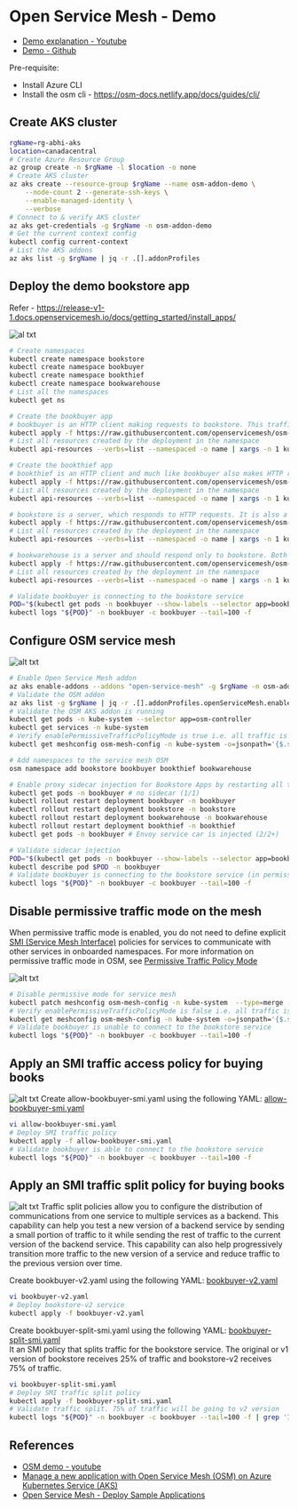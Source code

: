 # Open Service Mesh - Demo
* [Demo explanation - Youtube](https://www.youtube.com/watch?v=MaOHyIDsyYE)
* [Demo - Github](https://github.com/MicrosoftDocs/azure-docs/blob/cf692573b67503441d36a6c2f0a5a649b7b46166/articles/aks/open-service-mesh-deploy-new-application.md)

Pre-requisite:
* Install Azure CLI
* Install the osm cli - https://osm-docs.netlify.app/docs/guides/cli/

## Create AKS cluster
```bash
rgName=rg-abhi-aks
location=canadacentral
# Create Azure Resource Group
az group create -n $rgName -l $location -o none
# Create AKS cluster
az aks create --resource-group $rgName --name osm-addon-demo \
    --node-count 2 --generate-ssh-keys \
    --enable-managed-identity \
    --verbose
# Connect to & verify AKS cluster
az aks get-credentials -g $rgName -n osm-addon-demo
# Get the current context config
kubectl config current-context
# List the AKS addons
az aks list -g $rgName | jq -r .[].addonProfiles
```
## Deploy the demo bookstore app
Refer - https://release-v1-1.docs.openservicemesh.io/docs/getting_started/install_apps/

![al txt](/images/bookstore-initial.png)
```bash
# Create namespaces
kubectl create namespace bookstore
kubectl create namespace bookbuyer
kubectl create namespace bookthief
kubectl create namespace bookwarehouse
# List all the namespaces
kubectl get ns

# Create the bookbuyer app
# bookbuyer is an HTTP client making requests to bookstore. This traffic is permitted.
kubectl apply -f https://raw.githubusercontent.com/openservicemesh/osm-docs/release-v1.1/manifests/apps/bookbuyer.yaml
# List all resources created by the deployment in the namespace
kubectl api-resources --verbs=list --namespaced -o name | xargs -n 1 kubectl get --show-kind --ignore-not-found -n bookbuyer

# Create the bookthief app
# bookthief is an HTTP client and much like bookbuyer also makes HTTP requests to bookstore. This traffic should be blocked.
kubectl apply -f https://raw.githubusercontent.com/openservicemesh/osm-docs/release-v1.1/manifests/apps/bookthief.yaml
# List all resources created by the deployment in the namespace
kubectl api-resources --verbs=list --namespaced -o name | xargs -n 1 kubectl get --show-kind --ignore-not-found -n bookthief

# bookstore is a server, which responds to HTTP requests. It is also a client making requests to the bookwarehouse service. This traffic is permitted
kubectl apply -f https://raw.githubusercontent.com/openservicemesh/osm-docs/release-v1.1/manifests/apps/bookstore.yaml
# List all resources created by the deployment in the namespace
kubectl api-resources --verbs=list --namespaced -o name | xargs -n 1 kubectl get --show-kind --ignore-not-found -n bookstore

# bookwarehouse is a server and should respond only to bookstore. Both bookbuyer and bookthief should be blocked.
kubectl apply -f https://raw.githubusercontent.com/openservicemesh/osm-docs/release-v1.1/manifests/apps/bookwarehouse.yaml
# List all resources created by the deployment in the namespace
kubectl api-resources --verbs=list --namespaced -o name | xargs -n 1 kubectl get --show-kind --ignore-not-found -n bookwarehouse

# Validate bookbuyer is connecting to the bookstore service
POD="$(kubectl get pods -n bookbuyer --show-labels --selector app=bookbuyer --no-headers | grep -v 'Terminatoing' | awk '{print $1}' | head -n1)"
kubectl logs "${POD}" -n bookbuyer -c bookbuyer --tail=100 -f
```

## Configure OSM service mesh

![alt txt](/images/bookstore-osm-permissivemode.png)
```bash
# Enable Open Service Mesh addon
az aks enable-addons --addons "open-service-mesh" -g $rgName -n osm-addon-demo
# Validate the OSM addon
az aks list -g $rgName | jq -r .[].addonProfiles.openServiceMesh.enabled
# Validate the OSM AKS addon is running
kubectl get pods -n kube-system --selector app=osm-controller
kubectl get services -n kube-system
# Verify enablePermissiveTrafficPolicyMode is true i.e. all traffic is allowed
kubectl get meshconfig osm-mesh-config -n kube-system -o=jsonpath='{$.spec.traffic.enablePermissiveTrafficPolicyMode}'

# Add namespaces to the service mesh OSM
osm namespace add bookstore bookbuyer bookthief bookwarehouse

# Enable proxy sidecar injection for Bookstore Apps by restarting all the deployments in the namespaces
kubectl get pods -n bookbuyer # no sidecar (1/1)
kubectl rollout restart deployment bookbuyer -n bookbuyer
kubectl rollout restart deployment bookstore -n bookstore
kubectl rollout restart deployment bookwarehouse -n bookwarehouse
kubectl rollout restart deployment bookthief -n bookthief
kubectl get pods -n bookbuyer # Envoy service car is injected (2/2+)

# Validate sidecar injection
POD="$(kubectl get pods -n bookbuyer --show-labels --selector app=bookbuyer --no-headers | grep -v 'Terminatoing' | awk '{print $1}' | head -n1)"
kubectl describe pod $POD -n bookbuyer
# Validate bookbuyer is connecting to the bookstore service (in permissive mode)
kubectl logs "${POD}" -n bookbuyer -c bookbuyer --tail=100 -f
```

## Disable permissive traffic mode on the mesh
When permissive traffic mode is enabled, you do not need to define explicit [SMI (Service Mesh Interface)](https://smi-spec.io/) policies for services to communicate with other services in onboarded namespaces. For more information on permissive traffic mode in OSM, see [Permissive Traffic Policy Mode](https://docs.openservicemesh.io/docs/guides/traffic_management/permissive_mode/)

![alt txt](/images/bookstore-osm-permissivemode-false.png)

```bash
# Disable permissive mode for service mesh
kubectl patch meshconfig osm-mesh-config -n kube-system  --type=merge -p '{"spec":{"traffic":{"enablePermissiveTrafficPolicyMode":false}}}'
# Verify enablePermissiveTrafficPolicyMode is false i.e. all traffic is blocked
kubectl get meshconfig osm-mesh-config -n kube-system -o=jsonpath='{$.spec.traffic.enablePermissiveTrafficPolicyMode}'
# Validate bookbuyer is unable to connect to the bookstore service
kubectl logs "${POD}" -n bookbuyer -c bookbuyer --tail=100 -f
```

## Apply an SMI traffic access policy for buying books
![alt txt](/images/bookstore-smi-policy.png)
Create allow-bookbuyer-smi.yaml using the following YAML: [allow-bookbuyer-smi.yaml](/src/allow-bookbuyer-smi.yaml)
```bash
vi allow-bookbuyer-smi.yaml
# Deploy SMI traffic policy
kubectl apply -f allow-bookbuyer-smi.yaml
# Validate bookbuyer is able to connect to the bookstore service
kubectl logs "${POD}" -n bookbuyer -c bookbuyer --tail=100 -f
```

## Apply an SMI traffic split policy for buying books
![alt txt](/images/bookstore-smi-split-policy.png)
Traffic split policies allow you to configure the distribution of communications from one service to multiple services as a backend. This capability can help you test a new version of a backend service by sending a small portion of traffic to it while sending the rest of traffic to the current version of the backend service. This capability can also help progressively transition more traffic to the new version of a service and reduce traffic to the previous version over time.

Create bookbuyer-v2.yaml using the following YAML: [bookbuyer-v2.yaml](/src/bookbuyer-v2.yaml)
```bash
vi bookbuyer-v2.yaml
# Deploy bookstore-v2 service
kubectl apply -f bookbuyer-v2.yaml
```
Create bookbuyer-split-smi.yaml using the following YAML: [bookbuyer-split-smi.yaml](/src/bookbuyer-split-smi.yaml)  
It an SMI policy that splits traffic for the bookstore service. The original or v1 version of bookstore receives 25% of traffic and bookstore-v2 receives 75% of traffic.
```bash
vi bookbuyer-split-smi.yaml
# Deploy SMI traffic split policy
kubectl apply -f bookbuyer-split-smi.yaml
# Validate traffic split. 75% of traffic will be going to v2 version 
kubectl logs "${POD}" -n bookbuyer -c bookbuyer --tail=100 -f | grep 'Identity:'
```

## References
* [OSM demo - youtube](https://www.youtube.com/watch?v=MaOHyIDsyYE)
* [Manage a new application with Open Service Mesh (OSM) on Azure Kubernetes Service (AKS)](https://github.com/MicrosoftDocs/azure-docs/blob/cf692573b67503441d36a6c2f0a5a649b7b46166/articles/aks/open-service-mesh-deploy-new-application.md)
* [Open Service Mesh - Deploy Sample Applications](https://release-v1-1.docs.openservicemesh.io/docs/getting_started/install_apps/)